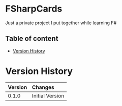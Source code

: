 FSharpCards
======================

Just a private project I put together while learning F#

## Table of content

- [Version History](#version-history)

# Version History

| Version | Changes                             |
| :------ | :---------------------------------- |
| 0.1.0   | Initial Version                     |